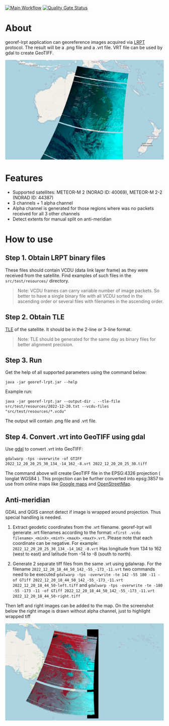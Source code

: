 [![Main Workflow](https://github.com/dernasherbrezon/georef-lrpt/actions/workflows/build.yml/badge.svg)](https://github.com/dernasherbrezon/georef-lrpt/actions/workflows/build.yml) [![Quality Gate Status](https://sonarcloud.io/api/project_badges/measure?project=dernasherbrezon_georef-lrpt&metric=alert_status)](https://sonarcloud.io/summary/new_code?id=dernasherbrezon_georef-lrpt)

# About

georef-lrpt application can georeference images acquired via [LRPT](https://en.wikipedia.org/wiki/Low-rate_picture_transmission) protocol. The result will be a .png file and a .vrt file. VRT file can be used by gdal to create GeoTIFF.

![LRPT georeference](/docs/geotiff-output.png?raw=true)

# Features

* Supported satellites: METEOR-M 2 (NORAD ID: 40069), METEOR-M 2-2 (NORAD ID: 44387)
* 3 channels + 1 alpha channel
* Alpha channel is generated for those regions where was no packets received for all 3 other channels
* Detect extents for manual split on anti-meridian

# How to use

## Step 1. Obtain LRPT binary files

These files should contain VCDU (data link layer frame) as they were received from the satellite. Find examples of such files in the ```src/test/resources/``` directory.

> Note:
> VCDU frames can carry variable number of image packets. So better to have a single binary file with all VCDU sorted in the ascending order or several files with filenames in the ascending order.

## Step 2. Obtain TLE

[TLE](https://en.wikipedia.org/wiki/Two-line_element_set) of the satellite. It should be in the 2-line or 3-line format.
 
> Note:
> TLE should be generated for the same day as binary files for better alignment precision.

## Step 3. Run

Get the help of all supported parameters using the command below:

```
java -jar georef-lrpt.jar --help
```

Example run:

```
java -jar georef-lrpt.jar --output-dir . --tle-file src/test/resources/2022-12-20.txt --vcdu-files "src/test/resources/*.vcdu"
```

The output will contain .png file and .vrt file.

## Step 4. Convert .vrt into GeoTIFF using gdal

Use [gdal](https://gdal.org) to convert .vrt into GeoTIFF:

```
gdalwarp -tps -overwrite -of GTIFF 2022_12_20_20_25_30_134_-14_162_-8.vrt 2022_12_20_20_25_30.tiff
```

The command above will create GeoTIFF file in the EPSG:4326 projection ( longlat WGS84 ). This projection can be further converted into epsg:3857 to use from online maps like [Google maps](http://maps.google.com/) and [OpenStreetMap](https://www.openstreetmap.org).

## Anti-meridian

GDAL and QGIS cannot detect if image is wrapped around projection. Thus special handling is needed. 

  1. Extract geodetic coordinates from the .vrt filename. georef-lrpt will generate .vrt filenames according to the format: ```<first .vcdu filename>_<minX>_<minY>_<maxX>_<maxY>.vrt```. Please note that each coordinate can be negative. For example: ```2022_12_20_20_25_30_134_-14_162_-8.vrt``` Has longitude from 134 to 162 (west to east) and latitude from -14 to -8 (south to north). 

  2. Generate 2 separate tiff files from the same .vrt using gdalwrap. For the filename ```2022_12_20_18_44_50_142_-55_-173_-11.vrt``` two commands need to be executed  ```gdalwarp -tps -overwrite -te 142 -55 180 -11 -of GTiff 2022_12_20_18_44_50_142_-55_-173_-11.vrt 2022_12_20_18_44_50-left.tiff``` and ```gdalwarp -tps -overwrite -te -180 -55 -173 -11 -of GTiff 2022_12_20_18_44_50_142_-55_-173_-11.vrt 2022_12_20_18_44_50-right.tiff```
    
Then left and right images can be added to the map. On the screenshot below the right image is drawn without alpha channel, just to highlight wrapped tiff

![Nice anti-meridian support](/docs/anti-meridian.png?raw=true)

 
 